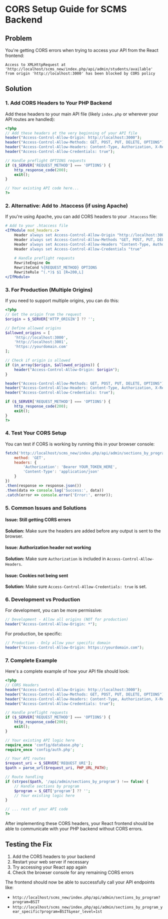 # CORS Setup Guide for SCMS Backend

## Problem
You're getting CORS errors when trying to access your API from the React frontend:
```
Access to XMLHttpRequest at 'http://localhost/scms_new/index.php/api/admin/students/available' from origin 'http://localhost:3000' has been blocked by CORS policy
```

## Solution

### 1. Add CORS Headers to Your PHP Backend

Add these headers to your main API file (likely `index.php` or wherever your API routes are handled):

```php
<?php
// Add these headers at the very beginning of your API file
header("Access-Control-Allow-Origin: http://localhost:3000");
header("Access-Control-Allow-Methods: GET, POST, PUT, DELETE, OPTIONS");
header("Access-Control-Allow-Headers: Content-Type, Authorization, X-Requested-With");
header("Access-Control-Allow-Credentials: true");

// Handle preflight OPTIONS requests
if ($_SERVER['REQUEST_METHOD'] === 'OPTIONS') {
    http_response_code(200);
    exit();
}

// Your existing API code here...
?>
```

### 2. Alternative: Add to .htaccess (if using Apache)

If you're using Apache, you can add CORS headers to your `.htaccess` file:

```apache
# Add to your .htaccess file
<IfModule mod_headers.c>
    Header always set Access-Control-Allow-Origin "http://localhost:3000"
    Header always set Access-Control-Allow-Methods "GET, POST, PUT, DELETE, OPTIONS"
    Header always set Access-Control-Allow-Headers "Content-Type, Authorization, X-Requested-With"
    Header always set Access-Control-Allow-Credentials "true"
    
    # Handle preflight requests
    RewriteEngine On
    RewriteCond %{REQUEST_METHOD} OPTIONS
    RewriteRule ^(.*)$ $1 [R=200,L]
</IfModule>
```

### 3. For Production (Multiple Origins)

If you need to support multiple origins, you can do this:

```php
<?php
// Get the origin from the request
$origin = $_SERVER['HTTP_ORIGIN'] ?? '';

// Define allowed origins
$allowed_origins = [
    'http://localhost:3000',
    'http://localhost:3001',
    'https://yourdomain.com'
];

// Check if origin is allowed
if (in_array($origin, $allowed_origins)) {
    header("Access-Control-Allow-Origin: $origin");
}

header("Access-Control-Allow-Methods: GET, POST, PUT, DELETE, OPTIONS");
header("Access-Control-Allow-Headers: Content-Type, Authorization, X-Requested-With");
header("Access-Control-Allow-Credentials: true");

if ($_SERVER['REQUEST_METHOD'] === 'OPTIONS') {
    http_response_code(200);
    exit();
}
?>
```

### 4. Test Your CORS Setup

You can test if CORS is working by running this in your browser console:

```javascript
fetch('http://localhost/scms_new/index.php/api/admin/sections_by_program?program=BSIT', {
    method: 'GET',
    headers: {
        'Authorization': 'Bearer YOUR_TOKEN_HERE',
        'Content-Type': 'application/json'
    }
})
.then(response => response.json())
.then(data => console.log('Success:', data))
.catch(error => console.error('Error:', error));
```

### 5. Common Issues and Solutions

#### Issue: Still getting CORS errors
**Solution:** Make sure the headers are added before any output is sent to the browser.

#### Issue: Authorization header not working
**Solution:** Make sure `Authorization` is included in `Access-Control-Allow-Headers`.

#### Issue: Cookies not being sent
**Solution:** Make sure `Access-Control-Allow-Credentials: true` is set.

### 6. Development vs Production

For development, you can be more permissive:

```php
// Development - Allow all origins (NOT for production)
header("Access-Control-Allow-Origin: *");
```

For production, be specific:

```php
// Production - Only allow your specific domain
header("Access-Control-Allow-Origin: https://yourdomain.com");
```

### 7. Complete Example

Here's a complete example of how your API file should look:

```php
<?php
// CORS Headers
header("Access-Control-Allow-Origin: http://localhost:3000");
header("Access-Control-Allow-Methods: GET, POST, PUT, DELETE, OPTIONS");
header("Access-Control-Allow-Headers: Content-Type, Authorization, X-Requested-With");
header("Access-Control-Allow-Credentials: true");

// Handle preflight requests
if ($_SERVER['REQUEST_METHOD'] === 'OPTIONS') {
    http_response_code(200);
    exit();
}

// Your existing API logic here
require_once 'config/database.php';
require_once 'config/auth.php';

// Your API routes
$request_uri = $_SERVER['REQUEST_URI'];
$path = parse_url($request_uri, PHP_URL_PATH);

// Route handling
if (strpos($path, '/api/admin/sections_by_program') !== false) {
    // Handle sections by program
    $program = $_GET['program'] ?? '';
    // Your existing logic here
}

// ... rest of your API code
?>
```

After implementing these CORS headers, your React frontend should be able to communicate with your PHP backend without CORS errors.

## Testing the Fix

1. Add the CORS headers to your backend
2. Restart your web server if necessary
3. Try accessing your React app again
4. Check the browser console for any remaining CORS errors

The frontend should now be able to successfully call your API endpoints like:
- `http://localhost/scms_new/index.php/api/admin/sections_by_program?program=BSIT`
- `http://localhost/scms_new/index.php/api/admin/sections_by_program_year_specific?program=BSIT&year_level=1st`